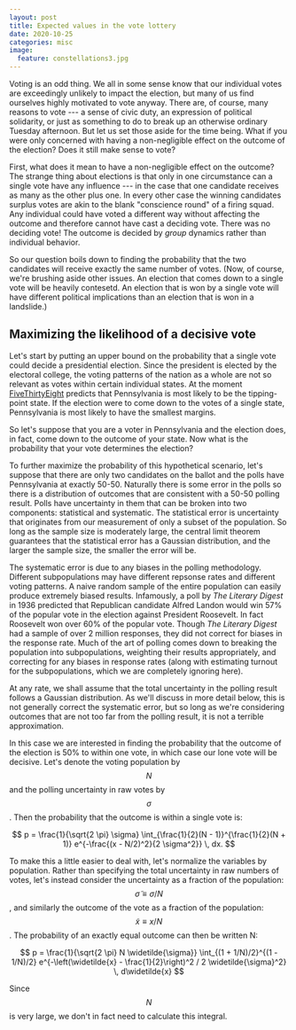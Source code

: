 ```yaml
---
layout: post
title: Expected values in the vote lottery
date: 2020-10-25
categories: misc
image:
  feature: constellations3.jpg
---
```


Voting is an odd thing.  We all in some sense know that our individual votes
are exceedingly unlikely to impact the election, but many of us find ourselves
highly motivated to vote anyway.  There are, of course, many reasons to vote
--- a sense of civic duty, an expression of political solidarity, or just as
something to do to break up an otherwise ordinary Tuesday afternoon.  But let
us set those aside for the time being.  What if you were only concerned with
having a non-negligible effect on the outcome of the election?  Does it still
make sense to vote?

First, what does it mean to have a non-negligible effect on the outcome?  The
strange thing about elections is that only in one circumstance can a single
vote have any influence --- in the case that one candidate receives as many as
the other plus one.  In every other case the winning candidates surplus votes
are akin to the blank "conscience round" of a firing squad.  Any individual
could have voted a different way without affecting the outcome and therefore
cannot have cast a deciding vote.  There was no deciding vote!  The outcome is
decided by *group* dynamics rather than individual behavior.

So our question boils down to finding the probability that the two candidates
will receive exactly the same number of votes.  (Now, of course, we're brushing
aside other issues.  An election that comes down to a single vote will be
heavily contesetd.  An election that is won by a single vote will have
different political implications than an election that is won in a landslide.)

## Maximizing the likelihood of a decisive vote

Let's start by putting an upper bound on the probability that a single vote
could decide a presidential election.  Since the president is elected by the
electoral college, the voting patterns of the nation as a whole are not so
relevant as votes within certain individual states.  At the moment
[FiveThirtyEight](https://projects.fivethirtyeight.com/2020-election-forecast/)
predicts that Pennsylvania is most likely to be the tipping-point state.  If
the election were to come down to the votes of a single state, Pennsylvania is
most likely to have the smallest margins.

So let's suppose that you are a voter in Pennsylvania and the election does, in
fact, come down to the outcome of your state.  Now what is the probability that
your vote determines the election?

To further maximize the probability of this hypothetical scenario, let's
suppose that there are only two candidates on the ballot and the polls have
Pennsylvania at exactly 50-50.  Naturally there is some error in the polls so
there is a distribution of outcomes that are consistent with a 50-50 polling
result.  Polls have uncertainty in them that can be broken into two components:
statistical and systematic.  The statistical error is uncertainty that
originates from our measurement of only a subset of the population.  So long as
the sample size is moderately large, the central limit theorem guarantees that
the statistical error has a Gaussian distribution, and the larger the sample
size, the smaller the error will be.

The systematic error is due to any biases in the polling methodology.
Different subpopulations may have different repsonse rates and different voting
patterns.  A naive random sample of the entire population can easily produce
extremely biased results.  Infamously, a poll by *The Literary Digest* in 1936
predicted that Republican candidate Alfred Landon would win 57% of the popular
vote in the election against President Roosevelt.  In fact Roosevelt won over
60% of the popular vote.  Though *The Literary Digest* had a sample of over 2
million responses, they did not correct for biases in the response rate.  Much
of the art of polling comes down to breaking the population into
subpopulations, weighting their results appropriately, and correcting for any
biases in response rates (along with estimating turnout for the subpopulations,
which we are completely ignoring here).

At any rate, we shall assume that the total uncertainty in the polling result
follows a Gaussian distribution.  As we'll discuss in more detail below, this
is not generally correct the systematic error, but so long as we're considering
outcomes that are not too far from the polling result, it is not a terrible
approximation.

In this case we are interested in finding the probability that the outcome of
the election is 50% to within one vote, in which case our lone vote will be
decisive.  Let's denote the voting population by $$N$$ and the polling
uncertainty in raw votes by $$\sigma$$.  Then the probability that the outcome
is within a single vote is:

$$
p = \frac{1}{\sqrt{2 \pi} \sigma} 
    \int_{\frac{1}{2}(N - 1)}^{\frac{1}{2}(N + 1)}
    e^{-\frac{(x - N/2)^2}{2 \sigma^2}} \, dx.
$$

To make this a little easier to deal with, let's normalize the variables by
population.  Rather than specifying the total uncertainty in raw numbers of
votes, let's instead consider the uncertainty as a fraction of the population:
$$\widetilde{\sigma} \equiv \sigma / N$$, and similarly the outcome of the vote
as a fraction of the population: $$\widetilde{x} \equiv x / N$$.  The
probability of an exactly equal outcome can then be written N:

$$
p = \frac{1}{\sqrt{2 \pi} N \widetilde{\sigma}}
    \int_{(1 + 1/N)/2}^{(1 - 1/N)/2}
    e^{-\left(\widetilde{x} - \frac{1}{2}\right)^2 / 2 \widetilde{\sigma}^2}
    \, d\widetilde{x}
$$

Since $$N$$ is very large, we don't in fact need to calculate this integral.  

